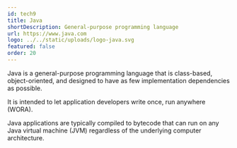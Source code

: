```yaml
---
id: tech9
title: Java
shortDescription: General-purpose programming language 
url: https://www.java.com
logo: ../../static/uploads/logo-java.svg
featured: false
order: 20
---
```

Java is a general-purpose programming language that is class-based, object-oriented,
and designed to have as few implementation dependencies as possible.

It is intended to let application developers write once, run anywhere (WORA).

Java applications are typically compiled to bytecode that can run on any Java virtual machine (JVM)
regardless of the underlying computer architecture.